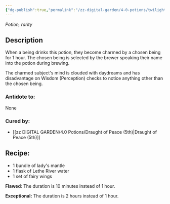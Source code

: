 ```yaml
---
{"dg-publish":true,"permalink":"/zz-digital-garden/4-0-potions/twilight-moonbeams-ec/"}
---
```


*Potion, rarity* 

## Description

When a being drinks this potion, they become charmed by a chosen being for 1 hour. The chosen being is selected by the brewer speaking their name into the potion during
brewing. 

The charmed subject's mind is clouded with daydreams and has disadvantage on Wisdom (Perception) checks to notice anything other than the chosen being.

### Antidote to: 
None

### Cured by:
- [[zz DIGITAL GARDEN/4.0 Potions/Draught of Peace (5th)\|Draught of Peace (5th)]]

## Recipe:

- 1 bundle of lady's mantle
- 1 flask of Lethe River water
- 1 set of fairy wings

**Flawed**:
The duration is 10 minutes instead of 1 hour.

**Exceptional:** 
The duration is 2 hours instead of 1 hour.